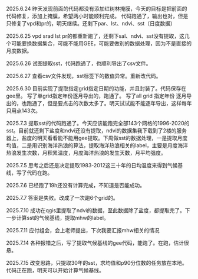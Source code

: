 2025.6.24 
昨天发现前面的代码都没有添加红树林掩膜，今天的目标是把前面的代码修复，添加上掩膜，希望两小时能顺利完成。
代码跑通了，输出也对，但是只修复了vpd和pr的，明天继续。还剩下par、lst、ndvi、sst（日度数据）

2025.6.25
vpd srad lst pr的都重新跑了，还剩下sal、ndvi、sst没有提取，这几个可能要换数据集合，可能不能用GEE，可能要做别的数据处理，因为不是直接的月度数据。

2025.6.26
试图提取sst，代码跑通了，也顺利导出了csv文件。

2025.6.27
查看csv文件发现，sst标签下的数值异常。重新改代码。

2025.6.30
目前实现了提取指定grid指定日期的功能，并且封装了。代码保存在gee里。
写了单grid指定年份逐月导出的，跑通了。
写了all grid 指定年份 逐月导出的，也跑通了，但是要点击的次数太多了。明天试试能不能逐年导出，这样每年只用点143次。

2025.7.3
提取sst的代码跑通了。今天应该能跑完全部143个网格的1996-2020的sst。目前就还剩下盐度和ndvi还没有提取，ndvi的数据集我下载到了2楼的服务器上，盐度的明天看看能不能用gee提取。下周做sst的数据处理，一是提取月度均值，二是用识别海洋热浪的算法，提取海洋热浪相关的label，主要是月度海洋热浪发生次数，月积累温度，月度海洋热浪的发生天数，月平均强度。

2025.7.5
思考之后还是决定提取1983-2012这三十年的日均温度来得到气候基线，写了代码在跑。

2025.7.6
已经跑了19h还没有计算完成，不知道是否能成功。

2025.7.7
答案是失败。改成了一次跑6个grid的。

2025.7.10
成功在qgis里提取了ndvi的数据，至此数据除了盐度，都提取完了。下一步计算sst的气候基线，提取mhw的label。

2025.7.11
应付组会，会上老师提出，下次我要汇报mhw相关的情况

2025.7.14
各种报错之后，写了提取气候基线的gee代码，能跑了。在跑，估计很悬。

2025.7.15
改变思路，只提取30年的sst，求均值和p90分位数的任务放在本地。代码正在跑，明天可以开始计算气候基线。